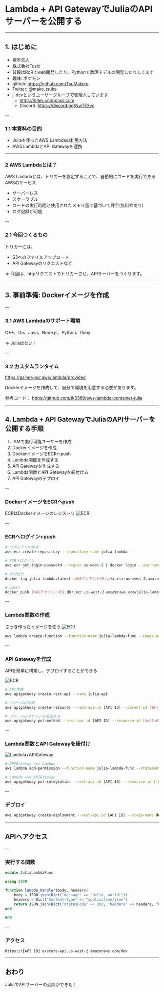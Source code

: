 # Lambda + API GatewayでJuliaのAPIサーバーを公開する

---

## 1. はじめに

- 塚本真人
- 株式会社Fusic
- 普段はRoRでweb開発したり、Pythonで数理モデルの開発したりしてます
- 趣味: ポケモン
- github: https://github.com/TsuMakoto
- Twitter: @mako_tsuka
- jl.devというユーザーグループで管理人しています
  - https://jldev.connpass.com
  - Discord: https://discord.gg/NwTE3yg

--

### 1.1 本資料の目的

- Juliaを使ったAWS Lambdaの利用方法
- AWS LambdaとAPI Gatewayを連携

---

### 2 AWS Lambdaとは？

AWS Lambdaとは、トリガーを設定することで、自動的にコードを実行できるAWSのサービス

- サーバーレス
- スケーラブル
- コードの実行時間と使用されたメモリ量に基づいて課金(無料枠あり)
- ログ記録が可能

--

### 2.1 今回つくるもの

トリガーには、

- S3へのファイルアップロード
- API Gatewayのリクエストなど

=> 今回は、httpリクエストでトリガーさせ、APIサーバーをつくります。

---

## 3. 事前準備: Dockerイメージを作成

--

### 3.1 AWS Lambdaのサポート環境

C++、Go、Java、Node.js、Python、Ruby

=> Juliaはない！

--

### 3.2 カスタムランタイム

https://gallery.ecr.aws/lambda/provided

Dockerイメージを作成して、自分で環境を用意する必要があります。

参考コード： https://github.com/tk3369/aws-lambda-container-julia

---

## 4. Lambda + API GatewayでJuliaのAPIサーバーを公開する手順

1. IAMで実行可能ユーザーを作成
2. Dockerイメージを作成
3. DockerイメージをECRへpush
4. Lambda関数を作成する
5. API Gatewayを作成する
6. Lambda関数とAPI Gatewayを紐付ける
7. API Gatewayのデプロイ

--

### DockerイメージをECRへpush
ECRはDockerイメージのレジストリ
![ECR](img/ECR.png)

--

### ECRへログイン+push

```bash
# リポジトリの作成
aws ecr create-repository --repository-name julia-lambda

# ECRへログイン
aws ecr get-login-password --region us-west-2 | docker login --username AWS --password-stdin [AWSアカウントID].dkr.ecr.us-west-2.amazonaws.com

# タグ付け
docker tag julia-lambda:latest [AWSアカウントID].dkr.ecr.us-west-2.amazonaws.com/julia-lambda:latest

# push!
docker push [AWSアカウントID].dkr.ecr.us-west-2.amazonaws.com/julia-lambda:latest
```

--

### Lambda関数の作成
さっき作ったイメージを使う
![ECR](img/Lambda.png)

```bash
aws lambda create-function --function-name julia-lambda-func --image-uri [AWSアカウントID].dkr.ecr.us-west-2.amazonaws.com/julia-lambda:latest --role [lambdaを実行できるrole] --package-type Image

```

--

### API Gatewayを作成
APIを簡単に構築し、デプロイすることができる

![ECR](img/APIGateway.png)

```bash
# API作成
aws apigateway create-rest-api --name julia-api

# リソースの作成
aws apigateway create-resource --rest-api-id [API ID] --parent-id [親リソースID] --path-part hello

# リソースにメソッドを追加する
aws apigateway put-method --rest-api-id [API ID] --resource-id [helloのリソースID] --http-method GET --authorization-type "NONE" --no-api-key-required

```

--

### Lambda関数とAPI Gatewayを紐付け

![Lambda+APIGateway](img/Lambda+APIGateway.png)

```bash
# APIGateway ==> Lambda
aws lambda add-permission --function-name julia-lambda-func --statement-id apigateway --action lambda:InvokeFunction --principal apigateway.amazonaws.com --source-arn "arn:aws:execute-api:us-west-2:[AWSアカウントID]:[API ID]/*/GET/hello"

# Lambda ==> APIGateway
aws apigateway put-integration --rest-api-id [API ID] --resource-id [リソースID] --http-method GET --type AWS_PROXY --integration-http-method POST --uri arn:aws:apigateway:us-west-2:lambda:path/2015-03-31/functions/arn:aws:lambda:us-west-2:[AWSアカウントID]:function:julia-lambda-func/invocations

```

--

### デプロイ
```bash
aws apigateway create-deployment --rest-api-id [API ID] --stage-name dev
```

---

## APIへアクセス

--

### 実行する関数

```julia
module JuliaLambdaFunc

using JSON

function lambda_handler(body, headers)
    body = JSON.json(Dict("message" => "Hello, world!"))
    headers = Dict("Content-Type" => "application/json")
    return JSON.json(Dict("statusCode" => 200, "headers" => headers, "body" => body))
end

end

```

--

### アクセス

`https://[API ID].execute-api.us-west-2.amazonaws.com/dev`

---

## おわり

JuliaでAPIサーバーの公開ができた！
